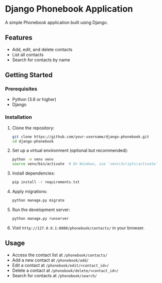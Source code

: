 # Django Phonebook Application

A simple Phonebook application built using Django.

## Features

- Add, edit, and delete contacts
- List all contacts
- Search for contacts by name

## Getting Started

### Prerequisites

- Python (3.6 or higher)
- Django

### Installation

1. Clone the repository:

    ```bash
    git clone https://github.com/your-username/django-phonebook.git
    cd django-phonebook
    ```

2. Set up a virtual environment (optional but recommended):

    ```bash
    python -m venv venv
    source venv/bin/activate  # On Windows, use `venv\Scripts\activate`
    ```

3. Install dependencies:

    ```bash
    pip install -r requirements.txt
    ```

4. Apply migrations:

    ```bash
    python manage.py migrate
    ```

5. Run the development server:

    ```bash
    python manage.py runserver
    ```

6. Visit `http://127.0.0.1:8000/phonebook/contacts/` in your browser.

## Usage

- Access the contact list at `/phonebook/contacts/`
- Add a new contact at `/phonebook/add/`
- Edit a contact at `/phonebook/edit/<contact_id>/`
- Delete a contact at `/phonebook/delete/<contact_id>/`
- Search for contacts at `/phonebook/search/`
